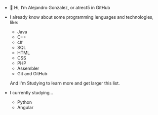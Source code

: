- 👋 Hi, I’m Alejandro Gonzalez, or atrect5 in GitHub
- I already know about some programming lenguages and technologies, like:
    - Java
    - C++
    - c#
    - SQL
    - HTML
    - CSS
    - PHP
    - Assembler
    - Git and GitHub
        
  And I'm Studying to learn more and get larger this list.  
  
  
- I currently studying...
    - Python
    - Angular
<!---
- 👀 I’m interested in 
- 💞️ I’m looking to collaborate on ...
- 📫 How to reach me ...
- 😄 Pronouns: ...
- ⚡ Fun fact: ...


atrect-5/atrect-5 is a ✨ special ✨ repository because its `README.md` (this file) appears on your GitHub profile.
You can click the Preview link to take a look at your changes.
--->
